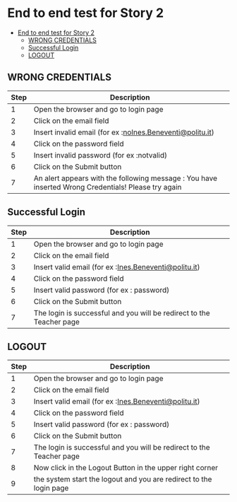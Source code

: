 # End to end test for Story 2

- [End to end test for Story 2](#end-to-end-test-for-story-2)
  - [WRONG CREDENTIALS](#wrong-credentials)
  - [Successful Login](#successful-login)
  - [LOGOUT](#logout)

## WRONG CREDENTIALS

| Step | Description                                                                                         |
| ---- | --------------------------------------------------------------------------------------------------- |
| 1    | Open the browser and go to login page                                                               |
| 2    | Click on the email field                                                                            |
| 3    | Insert invalid email (for ex :noInes.Beneventi@politu.it)                                           |
| 4    | Click on the password field                                                                         |
| 5    | Insert invalid password (for ex :notvalid)                                                          |
| 6    | Click on the Submit button                                                                          |
| 7    | An alert appears with the following message : You have inserted Wrong Credentials! Please try again |

## Successful Login

| Step | Description                                                          |
| ---- | -------------------------------------------------------------------- |
| 1    | Open the browser and go to login page                                |
| 2    | Click on the email field                                             |
| 3    | Insert valid email (for ex :Ines.Beneventi@politu.it)                |
| 4    | Click on the password field                                          |
| 5    | Insert valid password (for ex : password)                            |
| 6    | Click on the Submit button                                           |
| 7    | The login is successful and you will be redirect to the Teacher page |

## LOGOUT

| Step | Description                                                          |
| ---- | -------------------------------------------------------------------- |
| 1    | Open the browser and go to login page                                |
| 2    | Click on the email field                                             |
| 3    | Insert valid email (for ex :Ines.Beneventi@politu.it)                |
| 4    | Click on the password field                                          |
| 5    | Insert valid password (for ex : password)                            |
| 6    | Click on the Submit button                                           |
| 7    | The login is successful and you will be redirect to the Teacher page |
| 8    | Now click in the Logout Button in the upper right corner             |
| 9    | the system start the logout and you are redirect to the login page   |

